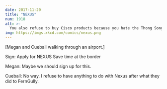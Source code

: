 ```yaml
---
date: 2017-11-20
title: "NEXUS"
num: 1918
alt: >-
  You also refuse to buy Cisco products because you hate the Thong Song, O. Henry, Deep Space Nine, freshwater whitefish, teenaged Incan emperors, Brak's brother, and vegetable-based shortening.
img: https://imgs.xkcd.com/comics/nexus.png
---
```

[Megan and Cueball walking through an airport.]

Sign: Apply for NEXUS Save time at the border

Megan: Maybe we should sign up for this.

Cueball: No way. I refuse to have anything to do with Nexus after what they did to FernGully.